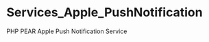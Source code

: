 Services_Apple_PushNotification
===============================

PHP PEAR Apple Push Notification Service

